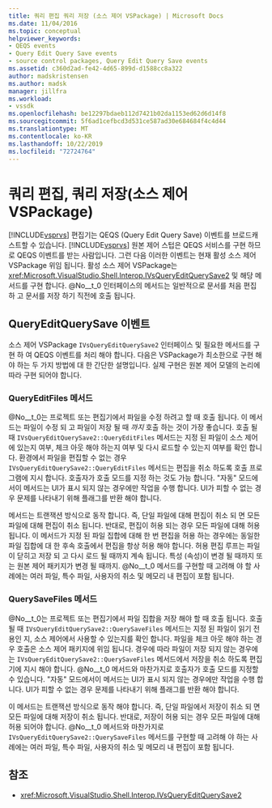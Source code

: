 ```yaml
---
title: 쿼리 편집 쿼리 저장 (소스 제어 VSPackage) | Microsoft Docs
ms.date: 11/04/2016
ms.topic: conceptual
helpviewer_keywords:
- QEQS events
- Query Edit Query Save events
- source control packages, Query Edit Query Save events
ms.assetid: c360d2ad-fe42-4d65-899d-d1588cc8a322
author: madskristensen
ms.author: madsk
manager: jillfra
ms.workload:
- vssdk
ms.openlocfilehash: be12297bdaeb112d7421b02da1153ed62d6d14f8
ms.sourcegitcommit: 5f6ad1cefbcd3d531ce587ad30e684684f4c4d44
ms.translationtype: MT
ms.contentlocale: ko-KR
ms.lasthandoff: 10/22/2019
ms.locfileid: "72724764"
---
```

# <a name="query-edit-query-save-source-control-vspackage"></a>쿼리 편집, 쿼리 저장(소스 제어 VSPackage)
[!INCLUDE[vsprvs](../../code-quality/includes/vsprvs_md.md)] 편집기는 QEQS (Query Edit Query Save) 이벤트를 브로드캐스트할 수 있습니다. [!INCLUDE[vsprvs](../../code-quality/includes/vsprvs_md.md)] 원본 제어 스텁은 QEQS 서비스를 구현 하므로 QEQS 이벤트를 받는 사람입니다. 그런 다음 이러한 이벤트는 현재 활성 소스 제어 VSPackage 위임 됩니다. 활성 소스 제어 VSPackage는 <xref:Microsoft.VisualStudio.Shell.Interop.IVsQueryEditQuerySave2> 및 해당 메서드를 구현 합니다. @No__t_0 인터페이스의 메서드는 일반적으로 문서를 처음 편집 하 고 문서를 저장 하기 직전에 호출 됩니다.

## <a name="queryeditquerysave-events"></a>QueryEditQuerySave 이벤트
 소스 제어 VSPackage `IVsQueryEditQuerySave2` 인터페이스 및 필요한 메서드를 구현 하 여 QEQS 이벤트를 처리 해야 합니다. 다음은 VSPackage가 최소한으로 구현 해야 하는 두 가지 방법에 대 한 간단한 설명입니다. 실제 구현은 원본 제어 모델의 논리에 따라 구현 되어야 합니다.

### <a name="queryeditfiles-method"></a>QueryEditFiles 메서드
 @No__t_0는 프로젝트 또는 편집기에서 파일을 수정 하려고 할 때 호출 됩니다. 이 메서드는 파일이 수정 되 고 파일이 저장 될 때 *까지* 호출 하는 것이 가장 좋습니다. 호출 될 때 `IVsQueryEditQuerySave2::QueryEditFiles` 메서드는 지정 된 파일이 소스 제어에 있는지 여부, 체크 아웃 해야 하는지 여부 및 다시 로드할 수 있는지 여부를 확인 합니다. 환경에서 파일을 편집할 수 없는 경우 `IVsQueryEditQuerySave2::QueryEditFiles` 메서드는 편집을 취소 하도록 호출 프로그램에 지시 합니다. 호출자가 호출 모드를 지정 하는 것도 가능 합니다. "자동" 모드에서이 메서드는 UI가 표시 되지 않는 경우에만 작업을 수행 합니다. UI가 피할 수 없는 경우 문제를 나타내기 위해 플래그를 반환 해야 합니다.

 메서드는 트랜잭션 방식으로 동작 합니다. 즉, 단일 파일에 대해 편집이 취소 되 면 모든 파일에 대해 편집이 취소 됩니다. 반대로, 편집이 허용 되는 경우 모든 파일에 대해 허용 됩니다. 이 메서드가 지정 된 파일 집합에 대해 한 번 편집을 허용 하는 경우에는 동일한 파일 집합에 대 한 후속 호출에서 편집을 항상 허용 해야 합니다. 허용 편집 루프는 파일이 닫히고 저장 되 고 다시 로드 될 때까지 계속 됩니다. 특성 (속성)이 변경 될 때까지 또는 원본 제어 패키지가 변경 될 때까지. @No__t_0 메서드를 구현할 때 고려해 야 할 사례에는 여러 파일, 특수 파일, 사용자의 취소 및 메모리 내 편집이 포함 됩니다.

### <a name="querysavefiles-method"></a>QuerySaveFiles 메서드
 @No__t_0는 프로젝트 또는 편집기에서 파일 집합을 저장 해야 할 때 호출 됩니다. 호출 될 때 `IVsQueryEditQuerySave2::QuerySaveFiles` 메서드는 지정 된 파일이 읽기 전용인 지, 소스 제어에서 사용할 수 있는지를 확인 합니다. 파일을 체크 아웃 해야 하는 경우 호출은 소스 제어 패키지에 위임 됩니다. 경우에 따라 파일이 저장 되지 않는 경우에는 `IVsQueryEditQuerySave2::QuerySaveFiles` 메서드에서 저장을 취소 하도록 편집기에 지시 해야 합니다. @No__t_0 메서드와 마찬가지로 호출자가 호출 모드를 지정할 수 있습니다. "자동" 모드에서이 메서드는 UI가 표시 되지 않는 경우에만 작업을 수행 합니다. UI가 피할 수 없는 경우 문제를 나타내기 위해 플래그를 반환 해야 합니다.

 이 메서드는 트랜잭션 방식으로 동작 해야 합니다. 즉, 단일 파일에서 저장이 취소 되 면 모든 파일에 대해 저장이 취소 됩니다. 반대로, 저장이 허용 되는 경우 모든 파일에 대해 허용 되어야 합니다. @No__t_0 메서드와 마찬가지로 `IVsQueryEditQuerySave2::QuerySaveFiles` 메서드를 구현할 때 고려해 야 하는 사례에는 여러 파일, 특수 파일, 사용자의 취소 및 메모리 내 편집이 포함 됩니다.

## <a name="see-also"></a>참조
- <xref:Microsoft.VisualStudio.Shell.Interop.IVsQueryEditQuerySave2>